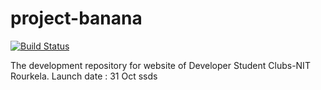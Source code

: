 # project-banana
[![Build Status](https://travis-ci.org/developer-student-clubs-nitr/project-banana.svg?branch=master)](https://travis-ci.org/developer-student-clubs-nitr/project-banana)


The development repository for website of Developer Student Clubs-NIT Rourkela.
Launch date : 31 Oct
ssds
